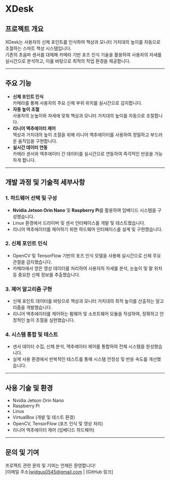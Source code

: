 # XDesk

## 프로젝트 개요

XDesk는 사용자의 신체 포인트를 인식하여 책상과 모니터 거치대의 높이를 자동으로 조절하는 스마트 책상 시스템입니다.  
기존의 초음파 센서를 대체해 카메라 기반 포즈 인식 기술을 활용하여 사용자의 자세를 실시간으로 분석하고, 이를 바탕으로 최적의 작업 환경을 제공합니다.

---

## 주요 기능

- **신체 포인트 인식**  
  카메라를 통해 사용자의 주요 신체 부위 위치를 실시간으로 감지합니다.  
- **자동 높이 조절**  
  사용자의 눈높이와 자세에 맞춰 책상과 모니터 거치대의 높이를 자동으로 조절합니다.  
- **리니어 액추에이터 제어**  
  책상과 거치대의 높이 조절을 위해 리니어 액추에이터를 사용하여 정밀하고 부드러운 움직임을 구현합니다.  
- **실시간 데이터 연동**  
  카메라 센서와 액추에이터 간 데이터를 실시간으로 연동하여 즉각적인 반응을 가능하게 합니다.

---

## 개발 과정 및 기술적 세부사항

### 1. 하드웨어 선택 및 구성

- **Nvidia Jetson Orin Nano** 및 **Raspberry Pi**를 활용하여 임베디드 시스템을 구성했습니다.  
- Linux 환경에서 드라이버 및 센서 인터페이스를 개발 및 테스트했습니다.  
- 리니어 액추에이터를 제어하기 위한 하드웨어 인터페이스를 설계 및 구현했습니다.

### 2. 신체 포인트 인식

- OpenCV 및 TensorFlow 기반의 포즈 인식 모델을 사용해 실시간으로 신체 주요 관절을 감지했습니다.  
- 카메라에서 얻은 영상 데이터를 처리하여 사용자의 자세를 분석, 눈높이 및 팔 위치 등 중요한 신체 정보를 추출했습니다.

### 3. 제어 알고리즘 구현

- 신체 포인트 데이터를 바탕으로 책상과 모니터 거치대의 최적 높이를 산출하는 알고리즘을 개발했습니다.  
- 리니어 액추에이터를 제어하는 펌웨어 및 소프트웨어 모듈을 작성하여, 정확하고 안정적인 높이 조절을 실현했습니다.

### 4. 시스템 통합 및 테스트

- 센서 데이터 수집, 신체 분석, 액추에이터 제어를 통합하여 전체 시스템을 완성했습니다.  
- 실제 사용 환경에서 반복적인 테스트를 통해 시스템 안정성 및 반응 속도를 개선했습니다.

---

## 사용 기술 및 환경

- Nvidia Jetson Orin Nano  
- Raspberry Pi  
- Linux  
- VirtualBox (개발 및 테스트 환경)  
- OpenCV, TensorFlow (포즈 인식 및 영상 처리)  
- 리니어 액추에이터 제어 (임베디드 하드웨어)  

---

## 문의 및 기여

프로젝트 관련 문의 및 기여는 언제든 환영합니다!  
[이메일 주소]wjdgus0545@gmail.com | [GitHub 링크]
